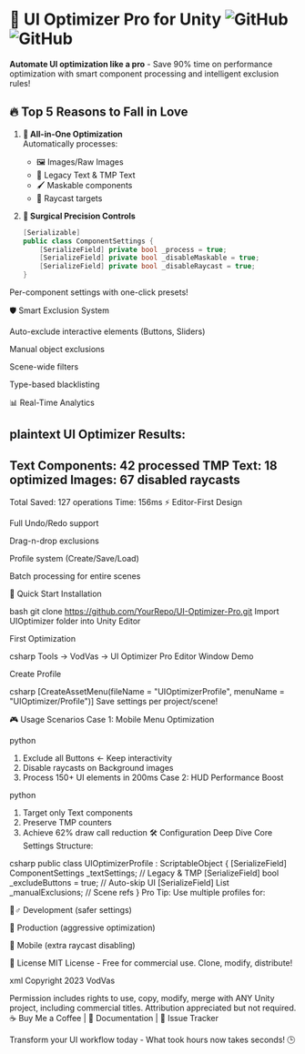 # 🚀 UI Optimizer Pro for Unity ![GitHub](https://img.shields.io/badge/Unity-2021.3%2B-blue) ![GitHub](https://img.shields.io/badge/License-MIT-green)

**Automate UI optimization like a pro** - Save 90% time on performance optimization with smart component processing and intelligent exclusion rules!

## 🔥 Top 5 Reasons to Fall in Love

1. **💼 All-in-One Optimization**  
   Automatically processes:
   - 🖼️ Images/Raw Images
   - 📝 Legacy Text & TMP Text
   - 🖌️ Maskable components
   - 🎯 Raycast targets

2. **🎯 Surgical Precision Controls**  
   ```csharp
   [Serializable]
   public class ComponentSettings {
       [SerializeField] private bool _process = true;
       [SerializeField] private bool _disableMaskable = true;
       [SerializeField] private bool _disableRaycast = true;
   }
Per-component settings with one-click presets!

🛡️ Smart Exclusion System

Auto-exclude interactive elements (Buttons, Sliders)

Manual object exclusions

Scene-wide filters

Type-based blacklisting

📊 Real-Time Analytics

plaintext
UI Optimizer Results:
------------------------------
Text Components: 42 processed
TMP Text: 18 optimized 
Images: 67 disabled raycasts
------------------------------
Total Saved: 127 operations
Time: 156ms
⚡ Editor-First Design

Full Undo/Redo support

Drag-n-drop exclusions

Profile system (Create/Save/Load)

Batch processing for entire scenes

🚀 Quick Start
Installation

bash
git clone https://github.com/YourRepo/UI-Optimizer-Pro.git
Import UIOptimizer folder into Unity Editor

First Optimization

csharp
Tools → VodVas → UI Optimizer Pro
Editor Window Demo

Create Profile

csharp
[CreateAssetMenu(fileName = "UIOptimizerProfile", 
                menuName = "UIOptimizer/Profile")]
Save settings per project/scene!

🎮 Usage Scenarios
Case 1: Mobile Menu Optimization

python
1. Exclude all Buttons ← Keep interactivity
2. Disable raycasts on Background images
3. Process 150+ UI elements in 200ms
Case 2: HUD Performance Boost

python
1. Target only Text components
2. Preserve TMP counters
3. Achieve 62% draw call reduction
🛠️ Configuration Deep Dive
Core Settings Structure:

csharp
public class UIOptimizerProfile : ScriptableObject {
    [SerializeField] ComponentSettings _textSettings;  // Legacy & TMP
    [SerializeField] bool _excludeButtons = true;      // Auto-skip UI
    [SerializeField] List<GameObject> _manualExclusions; // Scene refs
}
Pro Tip: Use multiple profiles for:

👷♂️ Development (safer settings)

🚀 Production (aggressive optimization)

📱 Mobile (extra raycast disabling)

📜 License
MIT License - Free for commercial use. Clone, modify, distribute!

xml
Copyright 2023 VodVas

Permission includes rights to use, copy, modify, merge with ANY Unity project, 
including commercial titles. Attribution appreciated but not required.
☕ Buy Me a Coffee | 📘 Documentation | 🐛 Issue Tracker

Transform your UI workflow today - What took hours now takes seconds! 🕒
